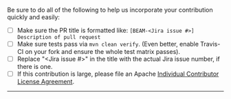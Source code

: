 Be sure to do all of the following to help us incorporate your contribution
quickly and easily:

 - [ ] Make sure the PR title is formatted like:
   `[BEAM-<Jira issue #>] Description of pull request`
 - [ ] Make sure tests pass via `mvn clean verify`. (Even better, enable
       Travis-CI on your fork and ensure the whole test matrix passes).
 - [ ] Replace "<Jira issue #>" in the title with the actual Jira issue
       number, if there is one.
 - [ ] If this contribution is large, please file an Apache
       [Individual Contributor License Agreement](https://www.apache.org/licenses/icla.txt).

---
